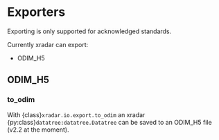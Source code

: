 # Exporters

Exporting is only supported for acknowledged standards.

Currently xradar can export:

- ODIM_H5

## ODIM_H5

### to_odim

With {class}`xradar.io.export.to_odim` an xradar {py:class}`datatree:datatree.Datatree`
can be saved to an ODIM_H5 file (v2.2 at the moment).

